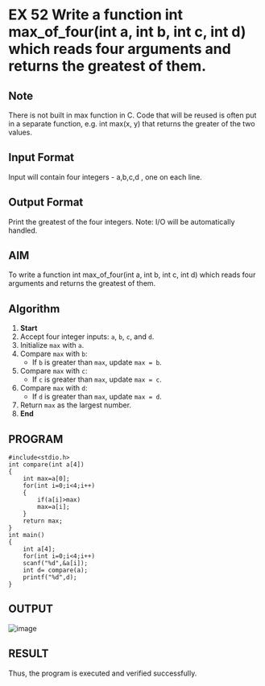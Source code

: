 

# EX 52 Write a function int max_of_four(int a, int b, int c, int d) which reads four arguments and returns the greatest of them.

## Note

There is not built in max function in C. Code that will be reused is often put in a separate function, e.g. int max(x, y) that returns the greater of the two values.

## Input Format

Input will contain four integers - a,b,c,d , one on each line.

## Output Format

Print the greatest of the four integers.
Note: I/O will be automatically handled.
## AIM
 To write a function int max_of_four(int a, int b, int c, int d) which reads four arguments and returns the greatest of them.
 ## Algorithm

1. **Start**  
2. Accept four integer inputs: `a`, `b`, `c`, and `d`.  
3. Initialize `max` with `a`.  
4. Compare `max` with `b`:  
   - If `b` is greater than `max`, update `max = b`.  
5. Compare `max` with `c`:  
   - If `c` is greater than `max`, update `max = c`.  
6. Compare `max` with `d`:  
   - If `d` is greater than `max`, update `max = d`.  
7. Return `max` as the largest number.  
8. **End**  


 

## PROGRAM
```
#include<stdio.h>
int compare(int a[4])
{
    int max=a[0];
    for(int i=0;i<4;i++)
    {
        if(a[i]>max)
        max=a[i];
    }
    return max;
}
int main()
{
    int a[4];
    for(int i=0;i<4;i++)
    scanf("%d",&a[i]);
    int d= compare(a);
    printf("%d",d);
}
```
## OUTPUT
![image](https://github.com/user-attachments/assets/aba6d6ba-c7c3-4607-9f04-a740cafd9845)
## RESULT
Thus, the program is executed and verified successfully.
